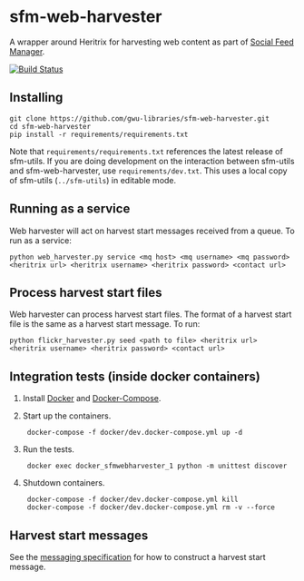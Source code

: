 # sfm-web-harvester
A wrapper around Heritrix for harvesting web content as part of [Social Feed Manager](https://gwu-libraries.github.io/sfm-ui).

[![Build Status](https://travis-ci.org/gwu-libraries/sfm-web-harvester.svg?branch=master)](https://travis-ci.org/gwu-libraries/sfm-web-harvester)

## Installing
    git clone https://github.com/gwu-libraries/sfm-web-harvester.git
    cd sfm-web-harvester
    pip install -r requirements/requirements.txt

Note that `requirements/requirements.txt` references the latest release of sfm-utils.
If you are doing development on the interaction between sfm-utils and sfm-web-harvester,
use `requirements/dev.txt`. This uses a local copy of sfm-utils (`../sfm-utils`)
in editable mode.


## Running as a service
Web harvester will act on harvest start messages received from a queue. To run as a service:

    python web_harvester.py service <mq host> <mq username> <mq password> <heritrix url> <heritrix username> <heritrix password> <contact url>
    
## Process harvest start files
Web harvester can process harvest start files. The format of a harvest start file is the same as a harvest start message.  To run:

    python flickr_harvester.py seed <path to file> <heritrix url> <heritrix username> <heritrix password> <contact url>

## Integration tests (inside docker containers)
1. Install [Docker](https://docs.docker.com/installation/) and [Docker-Compose](https://docs.docker.com/compose/install/).
2. Start up the containers.

        docker-compose -f docker/dev.docker-compose.yml up -d

3. Run the tests.

        docker exec docker_sfmwebharvester_1 python -m unittest discover

4. Shutdown containers.

        docker-compose -f docker/dev.docker-compose.yml kill
        docker-compose -f docker/dev.docker-compose.yml rm -v --force
        

## Harvest start messages
See the [messaging specification](http://sfm.readthedocs.org/en/latest/messaging_spec.html#web-resource-harvest-start-message) for how to construct a harvest start message.
